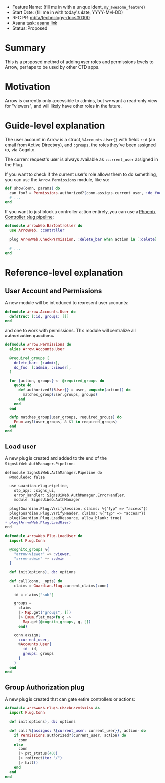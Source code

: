 - Feature Name: (fill me in with a unique ident, `my_awesome_feature`)
- Start Date: (fill me in with today's date, YYYY-MM-DD)
- RFC PR: [mbta/technology-docs#0000](https://github.com/mbta/technology-docs/pull/0000)
- Asana task: [asana link](https://app.asana.com/)
- Status: Proposed

# Summary

[summary]: #summary

This is a proposed method of adding user roles and permissions levels to Arrow, perhaps to be used
by other CTD apps.

# Motivation

[motivation]: #motivation

Arrow is currently only accessible to admins, but we want a read-only view for "viewers", and will
likely have other roles in the future.

# Guide-level explanation

[guide-level-explanation]: #guide-level-explanation

The user account in Arrow is a struct, `%Accounts.User{}` with fields `:id` (an email from Active
Directory), and `:groups`, the roles they've been assigned to, via Cognito.

The current request's user is always available as `:current_user` assigned in the Plug.

If you want to check if the current user's role allows them to do something, you can use the
`Arrow.Permissions` module, like so:

```ex
def show(conn, params) do
  can_foo? = Permissions.authorized?(conn.assigns.current_user, :do_foo)
  # ...
end
```

If you want to just block a controller action entirely, you can use a [Phoenix Controller plug
pipeline](https://hexdocs.pm/phoenix/Phoenix.Controller.html#module-plug-pipeline):

```ex
defmodule ArrowWeb.BarController do
  use ArrowWeb, :controller

  plug ArrowWeb.CheckPermission, :delete_bar when action in [:delete]

  # ...
end
```

# Reference-level explanation

[reference-level-explanation]: #reference-level-explanation

## User Account and Permissions

A new module will be introduced to represent user accounts:

```ex
defmodule Arrow.Accounts.User do
  defstruct [:id, groups: []]
end
```

and one to work with permissions. This module will centralize all authorization
questions.

```ex
defmodule Arrow.Permissions do
  alias Arrow.Accounts.User

  @required_groups [
    delete_bar: [:admin],
    do_foo: [:admin, :viewer],
  ]

  for {action, groups} <- @required_groups do
    quote do
      def authorized?(%User{} = user, unquote(action)) do
        matches_group(user.groups, groups)
      end
    end
  end

  defp matches_group(user_groups, required_groups) do
    Enum.any?(user_groups, & &1 in required_groups)
  end
end
```

## Load user

A new plug is created and added to the end of the `SignsUiWeb.AuthManager.Pipeline`:

```diff
defmodule SignsUiWeb.AuthManager.Pipeline do
  @moduledoc false

  use Guardian.Plug.Pipeline,
    otp_app: :signs_ui,
    error_handler: SignsUiWeb.AuthManager.ErrorHandler,
    module: SignsUiWeb.AuthManager

  plug(Guardian.Plug.VerifySession, claims: %{"typ" => "access"})
  plug(Guardian.Plug.VerifyHeader, claims: %{"typ" => "access"})
  plug(Guardian.Plug.LoadResource, allow_blank: true)
+ plug(ArrowWeb.Plug.LoadUser)
end
```

```ex
defmodule ArrowWeb.Plug.LoadUser do
  import Plug.Conn

  @cognito_groups %{
    "arrow-viewer" => :viewer,
    "arrow-admin" => :admin
  }

  def init(options), do: options

  def call(conn, _opts) do
    claims = Guardian.Plug.current_claims(conn)

    id = claims["sub"]

    groups =
      claims
      |> Map.get("groups", [])
      |> Enum.flat_map(fn g ->
        Map.get(@cognito_groups, g, [])
      end)

    conn.assign(
      :current_user,
      %Accounts.User{
        id: id,
        groups: groups
      }
    )
  end
end
```

## Group Authorization plug

A new plug is created that can gate entire controllers or actions:

```ex
defmodule ArrowWeb.Plugs.CheckPermission do
  import Plug.Conn

  def init(options), do: options

  def call(%{assigns: %{current_user: current_user}}, action) do
    if Permissions.authorized?(current_user, action) do
      conn
    else
      conn
      |> put_status(401)
      |> redirect(to: "/")
      |> halt()
    end
  end
end
```
